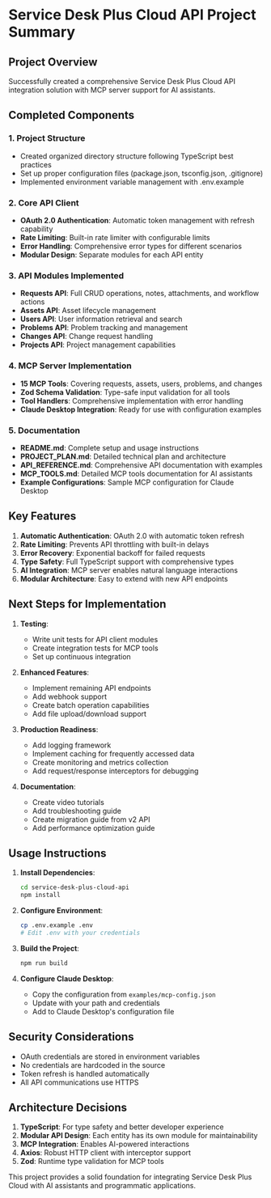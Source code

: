 # Service Desk Plus Cloud API Project Summary

## Project Overview

Successfully created a comprehensive Service Desk Plus Cloud API integration solution with MCP server support for AI assistants.

## Completed Components

### 1. Project Structure
- Created organized directory structure following TypeScript best practices
- Set up proper configuration files (package.json, tsconfig.json, .gitignore)
- Implemented environment variable management with .env.example

### 2. Core API Client
- **OAuth 2.0 Authentication**: Automatic token management with refresh capability
- **Rate Limiting**: Built-in rate limiter with configurable limits
- **Error Handling**: Comprehensive error types for different scenarios
- **Modular Design**: Separate modules for each API entity

### 3. API Modules Implemented
- **Requests API**: Full CRUD operations, notes, attachments, and workflow actions
- **Assets API**: Asset lifecycle management
- **Users API**: User information retrieval and search
- **Problems API**: Problem tracking and management
- **Changes API**: Change request handling
- **Projects API**: Project management capabilities

### 4. MCP Server Implementation
- **15 MCP Tools**: Covering requests, assets, users, problems, and changes
- **Zod Schema Validation**: Type-safe input validation for all tools
- **Tool Handlers**: Comprehensive implementation with error handling
- **Claude Desktop Integration**: Ready for use with configuration examples

### 5. Documentation
- **README.md**: Complete setup and usage instructions
- **PROJECT_PLAN.md**: Detailed technical plan and architecture
- **API_REFERENCE.md**: Comprehensive API documentation with examples
- **MCP_TOOLS.md**: Detailed MCP tools documentation for AI assistants
- **Example Configurations**: Sample MCP configuration for Claude Desktop

## Key Features

1. **Automatic Authentication**: OAuth 2.0 with automatic token refresh
2. **Rate Limiting**: Prevents API throttling with built-in delays
3. **Error Recovery**: Exponential backoff for failed requests
4. **Type Safety**: Full TypeScript support with comprehensive types
5. **AI Integration**: MCP server enables natural language interactions
6. **Modular Architecture**: Easy to extend with new API endpoints

## Next Steps for Implementation

1. **Testing**:
   - Write unit tests for API client modules
   - Create integration tests for MCP tools
   - Set up continuous integration

2. **Enhanced Features**:
   - Implement remaining API endpoints
   - Add webhook support
   - Create batch operation capabilities
   - Add file upload/download support

3. **Production Readiness**:
   - Add logging framework
   - Implement caching for frequently accessed data
   - Create monitoring and metrics collection
   - Add request/response interceptors for debugging

4. **Documentation**:
   - Create video tutorials
   - Add troubleshooting guide
   - Create migration guide from v2 API
   - Add performance optimization guide

## Usage Instructions

1. **Install Dependencies**:
   ```bash
   cd service-desk-plus-cloud-api
   npm install
   ```

2. **Configure Environment**:
   ```bash
   cp .env.example .env
   # Edit .env with your credentials
   ```

3. **Build the Project**:
   ```bash
   npm run build
   ```

4. **Configure Claude Desktop**:
   - Copy the configuration from `examples/mcp-config.json`
   - Update with your path and credentials
   - Add to Claude Desktop's configuration file

## Security Considerations

- OAuth credentials are stored in environment variables
- No credentials are hardcoded in the source
- Token refresh is handled automatically
- All API communications use HTTPS

## Architecture Decisions

1. **TypeScript**: For type safety and better developer experience
2. **Modular API Design**: Each entity has its own module for maintainability
3. **MCP Integration**: Enables AI-powered interactions
4. **Axios**: Robust HTTP client with interceptor support
5. **Zod**: Runtime type validation for MCP tools

This project provides a solid foundation for integrating Service Desk Plus Cloud with AI assistants and programmatic applications.